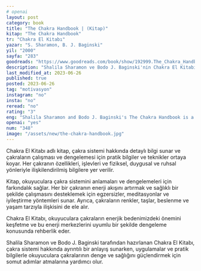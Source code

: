 ```yaml
---
# openai
layout: post
category: book
title: "The Chakra Handbook | (Kitap)"
kitap: "The Chakra Handbook"
tr: "Chakra El Kitabı"
yazar: "S. Sharamon, B. J. Baginski"
yil: "2000"
sayfa: "283"
goodreads: "https://www.goodreads.com/book/show/192999.The_Chakra_Handbook"
description: "Shalila Sharamon ve Bodo J. Baginski'nin Chakra El Kitabı, çakra sistemi hakkında pratik bilgiler ve teknikler sunuyor."
last_modified_at: 2023-06-26
published: true
posted: 2023-06-26
tag: "motivasyon" 
instagram: "no"
insta: "no"
reread: "no"
rating: "3"
eng: "Shalila Sharamon and Bodo J. Baginski's The Chakra Handbook is a comprehensive guide that provides practical information and techniques for understanding and balancing the chakra system.""
openai: "yes"
num: "348"
image: "/assets/new/the-chakra-handbook.jpg"
---
```


Chakra El Kitabı adlı kitap, çakra sistemi hakkında detaylı bilgi sunar ve çakraların çalışması ve dengelemesi için pratik bilgiler ve teknikler ortaya koyar. Her çakranın özellikleri, işlevleri ve fiziksel, duygusal ve ruhsal yönleriyle ilişkilendirilmiş bilgilere yer verilir.

Kitap, okuyuculara çakra sistemini anlamaları ve dengelemeleri için farkındalık sağlar. Her bir çakranın enerji akışını artırmak ve sağlıklı bir şekilde çalışmasını desteklemek için egzersizler, meditasyonlar ve iyileştirme yöntemleri sunar. Ayrıca, çakraların renkler, taşlar, beslenme ve yaşam tarzıyla ilişkisini de ele alır.

Chakra El Kitabı, okuyuculara çakraların enerjik bedenimizdeki önemini keşfetme ve bu enerji merkezlerini uyumlu bir şekilde dengeleme konusunda rehberlik eder. 

Shalila Sharamon ve Bodo J. Baginski tarafından hazırlanan Chakra El Kitabı, çakra sistemi hakkında ayrıntılı bir anlayış sunarken, uygulamalar ve pratik bilgilerle okuyuculara çakralarının denge ve sağlığını güçlendirmek için somut adımlar atmalarına yardımcı olur.



